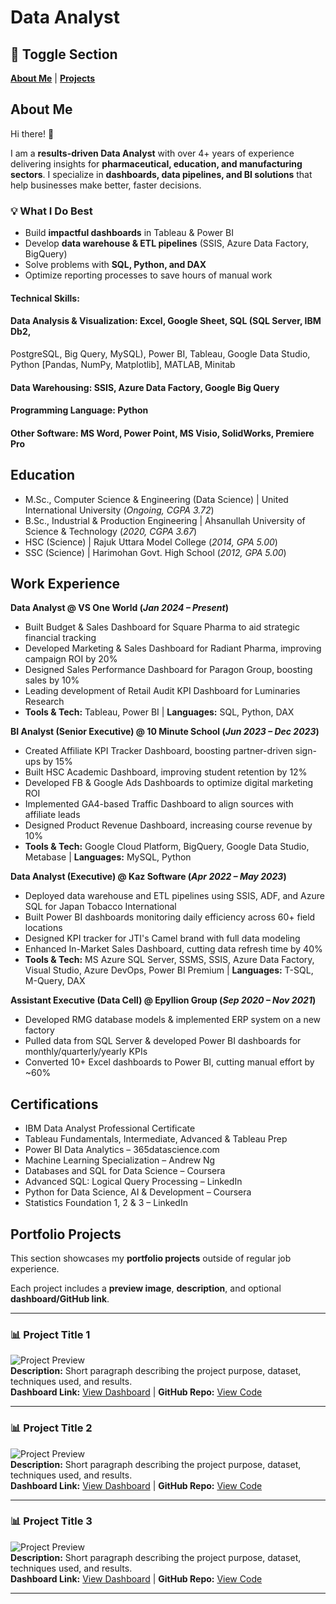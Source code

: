 # Data Analyst

## 🔀 Toggle Section
[**About Me**](#about-me) | [**Projects**](#projects)  
## About Me  

  Hi there! 👋  

  I am a **results-driven Data Analyst** with over 4+ years of experience delivering insights for **pharmaceutical, education, and manufacturing sectors**. I specialize in **dashboards, data pipelines, and BI solutions** that help businesses make better, faster decisions.  

  ### 💡 What I Do Best  
  - Build **impactful dashboards** in Tableau & Power BI  
  - Develop **data warehouse & ETL pipelines** (SSIS, Azure Data Factory, BigQuery)  
  - Solve problems with **SQL, Python, and DAX**  
  - Optimize reporting processes to save hours of manual work  

#### Technical Skills: 
#### Data Analysis & Visualization: Excel, Google Sheet, SQL (SQL Server, IBM Db2,
PostgreSQL, Big Query, MySQL), Power BI, Tableau, Google Data Studio, Python
[Pandas, NumPy, Matplotlib], MATLAB, Minitab
#### Data Warehousing: SSIS, Azure Data Factory, Google Big Query
#### Programming Language: Python
#### Other Software: MS Word, Power Point, MS Visio, SolidWorks, Premiere Pro

## Education
- M.Sc., Computer Science & Engineering (Data Science) | United International University (_Ongoing, CGPA 3.72_)  
- B.Sc., Industrial & Production Engineering | Ahsanullah University of Science & Technology (_2020, CGPA 3.67_)  
- HSC (Science) | Rajuk Uttara Model College (_2014, GPA 5.00_)  
- SSC (Science) | Harimohan Govt. High School (_2012, GPA 5.00_)

## Work Experience
**Data Analyst @ VS One World (_Jan 2024 – Present_)**
- Built Budget & Sales Dashboard for Square Pharma to aid strategic financial tracking  
- Developed Marketing & Sales Dashboard for Radiant Pharma, improving campaign ROI by 20%  
- Designed Sales Performance Dashboard for Paragon Group, boosting sales by 10%  
- Leading development of Retail Audit KPI Dashboard for Luminaries Research  
- **Tools & Tech:** Tableau, Power BI | **Languages:** SQL, Python, DAX

**BI Analyst (Senior Executive) @ 10 Minute School (_Jun 2023 – Dec 2023_)**
- Created Affiliate KPI Tracker Dashboard, boosting partner-driven sign-ups by 15%  
- Built HSC Academic Dashboard, improving student retention by 12%  
- Developed FB & Google Ads Dashboards to optimize digital marketing ROI  
- Implemented GA4-based Traffic Dashboard to align sources with affiliate leads  
- Designed Product Revenue Dashboard, increasing course revenue by 10%  
- **Tools & Tech:** Google Cloud Platform, BigQuery, Google Data Studio, Metabase | **Languages:** MySQL, Python

**Data Analyst (Executive) @ Kaz Software (_Apr 2022 – May 2023_)**
- Deployed data warehouse and ETL pipelines using SSIS, ADF, and Azure SQL for Japan Tobacco International  
- Built Power BI dashboards monitoring daily efficiency across 60+ field locations  
- Designed KPI tracker for JTI's Camel brand with full data modeling  
- Enhanced In-Market Sales Dashboard, cutting data refresh time by 40%  
- **Tools & Tech:** MS Azure SQL Server, SSMS, SSIS, Azure Data Factory, Visual Studio, Azure DevOps, Power BI Premium | **Languages:** T-SQL, M-Query, DAX

**Assistant Executive (Data Cell) @ Epyllion Group (_Sep 2020 – Nov 2021_)**
- Developed RMG database models & implemented ERP system on a new factory  
- Pulled data from SQL Server & developed Power BI dashboards for monthly/quarterly/yearly KPIs  
- Converted 10+ Excel dashboards to Power BI, cutting manual effort by ~60%  

## Certifications
- IBM Data Analyst Professional Certificate  
- Tableau Fundamentals, Intermediate, Advanced & Tableau Prep  
- Power BI Data Analytics – 365datascience.com  
- Machine Learning Specialization – Andrew Ng  
- Databases and SQL for Data Science – Coursera  
- Advanced SQL: Logical Query Processing – LinkedIn  
- Python for Data Science, AI & Development – Coursera  
- Statistics Foundation 1, 2 & 3 – LinkedIn  


## Portfolio Projects  

  This section showcases my **portfolio projects** outside of regular job experience.  

  Each project includes a **preview image**, **description**, and optional **dashboard/GitHub link**.  

  ---

  ### 📊 Project Title 1  
  ![Project Preview](image_link_here)  
  **Description:** Short paragraph describing the project purpose, dataset, techniques used, and results.  
  **Dashboard Link:** [View Dashboard](dashboard_link_here) | **GitHub Repo:** [View Code](github_repo_link_here)  

  ---

  ### 📊 Project Title 2  
  ![Project Preview](image_link_here)  
  **Description:** Short paragraph describing the project purpose, dataset, techniques used, and results.  
  **Dashboard Link:** [View Dashboard](dashboard_link_here) | **GitHub Repo:** [View Code](github_repo_link_here)  

  ---

  ### 📊 Project Title 3  
  ![Project Preview](image_link_here)  
  **Description:** Short paragraph describing the project purpose, dataset, techniques used, and results.  
  **Dashboard Link:** [View Dashboard](dashboard_link_here) | **GitHub Repo:** [View Code](github_repo_link_here)  

  ---



